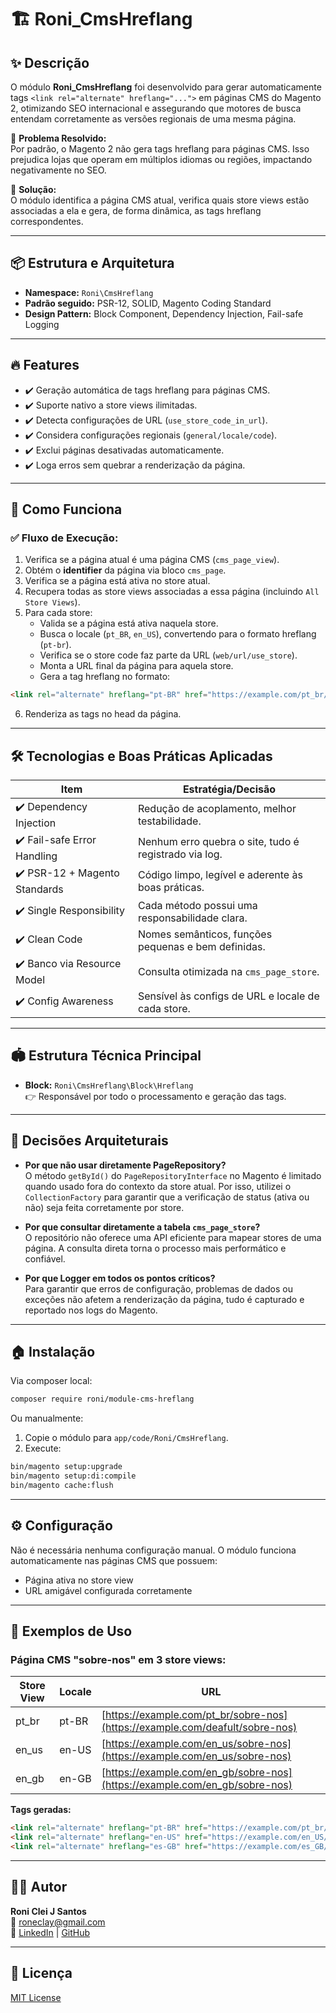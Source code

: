 # 🏗️ Roni\_CmsHreflang

## ✨ Descrição

O módulo **Roni\_CmsHreflang** foi desenvolvido para gerar automaticamente tags `<link rel="alternate" hreflang="...">` em páginas CMS do Magento 2, otimizando SEO internacional e assegurando que motores de busca entendam corretamente as versões regionais de uma mesma página.

🔗 **Problema Resolvido:**\
Por padrão, o Magento 2 não gera tags hreflang para páginas CMS. Isso prejudica lojas que operam em múltiplos idiomas ou regiões, impactando negativamente no SEO.

🚀 **Solução:**\
O módulo identifica a página CMS atual, verifica quais store views estão associadas a ela e gera, de forma dinâmica, as tags hreflang correspondentes.

---

## 📦 Estrutura e Arquitetura

- **Namespace:** `Roni\CmsHreflang`
- **Padrão seguido:** PSR-12, SOLID, Magento Coding Standard
- **Design Pattern:** Block Component, Dependency Injection, Fail-safe Logging

---

## 🔥 Features

- ✔️ Geração automática de tags hreflang para páginas CMS.
- ✔️ Suporte nativo a store views ilimitadas.
- ✔️ Detecta configurações de URL (`use_store_code_in_url`).
- ✔️ Considera configurações regionais (`general/locale/code`).
- ✔️ Exclui páginas desativadas automaticamente.
- ✔️ Loga erros sem quebrar a renderização da página.

---

## 🔧 Como Funciona

### ✅ Fluxo de Execução:

1. Verifica se a página atual é uma página CMS (`cms_page_view`).
2. Obtém o **identifier** da página via bloco `cms_page`.
3. Verifica se a página está ativa no store atual.
4. Recupera todas as store views associadas a essa página (incluindo `All Store Views`).
5. Para cada store:
   - Valida se a página está ativa naquela store.
   - Busca o locale (`pt_BR`, `en_US`), convertendo para o formato hreflang (`pt-br`).
   - Verifica se o store code faz parte da URL (`web/url/use_store`).
   - Monta a URL final da página para aquela store.
   - Gera a tag hreflang no formato:

```html
<link rel="alternate" hreflang="pt-BR" href="https://example.com/pt_br/loja-sobre-nos"/>
```

6. Renderiza as tags no head da página.

---

## 🛠️ Tecnologias e Boas Práticas Aplicadas

| Item                          | Estratégia/Decisão                                    |
| ----------------------------- | ----------------------------------------------------- |
| ✔️ Dependency Injection       | Redução de acoplamento, melhor testabilidade.         |
| ✔️ Fail-safe Error Handling   | Nenhum erro quebra o site, tudo é registrado via log. |
| ✔️ PSR-12 + Magento Standards | Código limpo, legível e aderente às boas práticas.    |
| ✔️ Single Responsibility      | Cada método possui uma responsabilidade clara.        |
| ✔️ Clean Code                 | Nomes semânticos, funções pequenas e bem definidas.   |
| ✔️ Banco via Resource Model   | Consulta otimizada na `cms_page_store`.               |
| ✔️ Config Awareness           | Sensível às configs de URL e locale de cada store.    |

---

## 🏟️ Estrutura Técnica Principal

- **Block:** `Roni\CmsHreflang\Block\Hreflang`\
  👉 Responsável por todo o processamento e geração das tags.

---

## 🏦 Decisões Arquiteturais

- **Por que não usar diretamente PageRepository?**\
  O método `getById()` do `PageRepositoryInterface` no Magento é limitado quando usado fora do contexto da store atual. Por isso, utilizei o `CollectionFactory` para garantir que a verificação de status (ativa ou não) seja feita corretamente por store.

- **Por que consultar diretamente a tabela **`cms_page_store`**?**\
  O repositório não oferece uma API eficiente para mapear stores de uma página. A consulta direta torna o processo mais performático e confiável.

- **Por que Logger em todos os pontos críticos?**\
  Para garantir que erros de configuração, problemas de dados ou exceções não afetem a renderização da página, tudo é capturado e reportado nos logs do Magento.

---

## 🏠 Instalação

Via composer local:

```bash
composer require roni/module-cms-hreflang
```

Ou manualmente:

1. Copie o módulo para `app/code/Roni/CmsHreflang`.
2. Execute:

```bash
bin/magento setup:upgrade
bin/magento setup:di:compile
bin/magento cache:flush
```

---

## ⚙️ Configuração

Não é necessária nenhuma configuração manual. O módulo funciona automaticamente nas páginas CMS que possuem:

- Página ativa no store view
- URL amigável configurada corretamente

---

## 🧠 Exemplos de Uso

### Página CMS "sobre-nos" em 3 store views:

| Store View | Locale | URL                                                                          |
|------------|--------|------------------------------------------------------------------------------|
| pt\_br     | pt-BR  | [https://example.com/pt_br/sobre-nos](https://example.com/deafult/sobre-nos) |
| en\_us     | en-US  | [https://example.com/en_us/sobre-nos](https://example.com/en_us/sobre-nos)   |
| en\_gb     | en-GB  | [https://example.com/en_gb/sobre-nos](https://example.com/en_gb/sobre-nos)   |

**Tags geradas:**

```html
<link rel="alternate" hreflang="pt-BR" href="https://example.com/pt_br/sobre-nos"/>
<link rel="alternate" hreflang="en-US" href="https://example.com/en_US/sobre-nos"/>
<link rel="alternate" hreflang="es-GB" href="https://example.com/es_GB/sobre-nos"/>
```

---

## 👨‍💼 Autor

**Roni Clei J Santos**\
📧 [roneclay@gmail.com](mailto\:roneclay@gmail.com)\
🔗 [LinkedIn](https://www.linkedin.com/in/roniclei) | [GitHub](https://github.com/roniclei)

---

## 📝 Licença

[MIT License](https://opensource.org/licenses/MIT)

